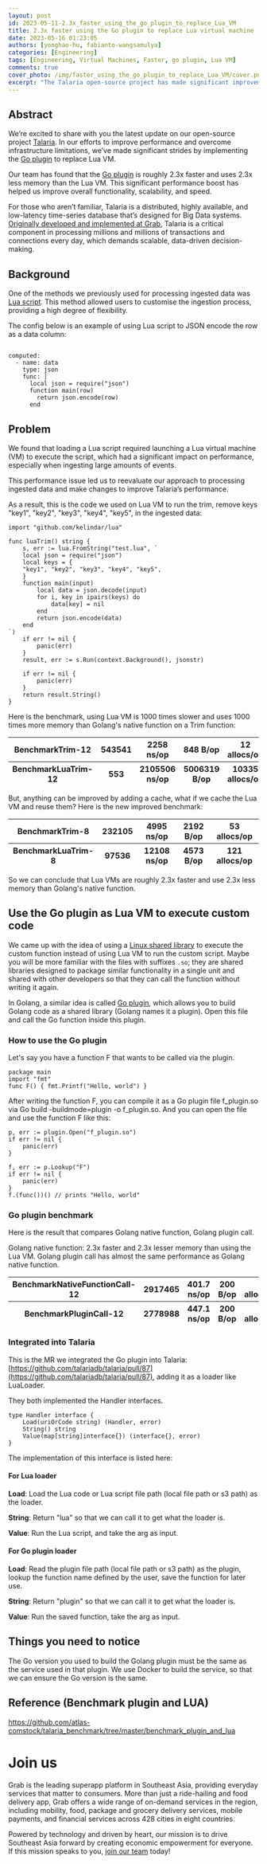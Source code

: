 ```yaml
---
layout: post
id: 2023-05-11-2.3x_faster_using_the_go_plugin_to_replace_Lua_VM
title: 2.3x faster using the Go plugin to replace Lua virtual machine
date: 2023-05-16 01:23:05
authors: [yonghao-hu, fabianto-wangsamulya]
categories: [Engineering]
tags: [Engineering, Virtual Machines, Faster, go plugin, Lua VM]
comments: true
cover_photo: /img/faster_using_the_go_plugin_to_replace_Lua_VM/cover.png
excerpt: "The Talaria open-source project has made significant improvements by replacing Lua VM with the Go plugin resulting in 2.3x faster performance and memory usage reduction. Talaria is a time-series database designed for Big Data systems used to process millions of transactions and connections daily at Grab, requiring scalable data-driven decision-making."
---
```


## Abstract
We’re excited to share with you the latest update on our open-source project [Talaria](https://github.com/kelindar/talaria). In our efforts to improve performance and overcome infrastructure limitations, we’ve made significant strides by implementing the [Go plugin](https://pkg.go.dev/plugin) to replace Lua VM.


Our team has found that the [Go plugin](https://pkg.go.dev/plugin) is roughly 2.3x faster and uses 2.3x less memory than the Lua VM. This significant performance boost has helped us improve overall functionality, scalability, and speed.


For those who aren’t familiar, Talaria is a distributed, highly available, and low-latency time-series database that’s designed for Big Data systems. [Originally developed and implemented at Grab](https://engineering.grab.com/big-data-real-time-presto-talariadb), Talaria is a critical component in processing millions and millions of transactions and connections every day, which demands scalable, data-driven decision-making.


## Background
One of the methods we previously used for processing ingested data was [Lua script](https://github.com/talariadb/talaria/blob/51560d23faed1c0d8174531142ef3314cfdc86b1/internal/scripting/script_test.go#L14). This method allowed users to customise the ingestion process, providing a high degree of flexibility.


The config below is an example of using Lua script to JSON encode the row as a data column:
~~~

computed:
  - name: data
    type: json
    func: |
      local json = require("json")
      function main(row)
        return json.encode(row)
      end     
~~~

## Problem
We found that loading a Lua script required launching a Lua virtual machine (VM) to execute the script, which had a significant impact on performance, especially when ingesting large amounts of events.


This performance issue led us to reevaluate our approach to processing ingested data and make changes to improve Talaria’s performance.


As a result, this is the code we used on Lua VM to run the trim, remove keys "key1", "key2", "key3", "key4", "key5", in the ingested data:

~~~
import "github.com/kelindar/lua"

func luaTrim() string {
    s, err := lua.FromString("test.lua", `
    local json = require("json")
    local keys = {
    "key1", "key2", "key3", "key4", "key5",
    }
    function main(input)
        local data = json.decode(input)
        for i, key in ipairs(keys) do
            data[key] = nil
        end
        return json.encode(data)
    end
`)
    if err != nil {
        panic(err)
    }
    result, err := s.Run(context.Background(), jsonstr)

    if err != nil {
        panic(err)
    }
    return result.String()
}
~~~

Here is the benchmark, using Lua VM is 1000 times slower and uses 1000 times more memory than Golang's native function on a Trim function:

<table class="table">
  <thead>
    <tr>
      <th>BenchmarkTrim-12  </th>
      <th>543541 </th>
      <th>2258 ns/op</th>
      <th>848 B/op</th>
      <th>12 allocs/op</th>
    </tr>
  </thead>
  <thead>
    <tr>
      <th>BenchmarkLuaTrim-12 </th>
      <th>553</th>
      <th>2105506 ns/op</th>
      <th>5006319 B/op</th>
      <th>10335 allocs/op</th>
    </tr>
  </thead>
</table>

But, anything can be improved by adding a cache, what if we cache the Lua VM and reuse them? Here is the new improved benchmark:

<table class="table">
  <thead>
    <tr>
      <th>BenchmarkTrim-8</th>
      <th>232105 </th>
      <th>4995 ns/op </th>
      <th>2192 B/op </th>
      <th>53 allocs/op</th>
    </tr>
  </thead>
  <thead>
    <tr>
      <th>BenchmarkLuaTrim-8</th>
      <th>97536</th>
      <th>12108 ns/op </th>
      <th>4573 B/op </th>
      <th>121 allocs/op</th>
    </tr>
  </thead>
</table>

So we can conclude that Lua VMs are roughly 2.3x faster and use 2.3x less memory than Golang's native function.

## Use the Go plugin as Lua VM to execute custom code
We came up with the idea of using a [Linux shared library](https://developer.ibm.com/tutorials/l-dynamic-libraries/) to execute the custom function instead of using Lua VM to run the custom script. Maybe you will be more familiar with the files with suffixes `.so`; they are shared libraries designed to package similar functionality in a single unit and shared with other developers so that they can call the function without writing it again.


In Golang, a similar idea is called [Go plugin](https://pkg.go.dev/plugin), which allows you to build Golang code as a shared library (Golang names it a plugin). Open this file and call the Go function inside this plugin.

### How to use the Go plugin
Let's say you have a function F that wants to be called via the plugin.

~~~
package main
import "fmt"
func F() { fmt.Printf("Hello, world") }
~~~

After writing the function F, you can compile it as a Go plugin file f_plugin.so via Go build -buildmode=plugin -o f_plugin.so. And you can open the file and use the function F like this:

~~~
p, err := plugin.Open("f_plugin.so")
if err != nil {
    panic(err)
}

f, err := p.Lookup("F")
if err != nil {
    panic(err)
}
f.(func())() // prints "Hello, world"

~~~

### Go plugin benchmark
Here is the result that compares Golang native function, Golang plugin call.

Golang native function: 2.3x faster and 2.3x lesser memory than using the Lua VM.
Golang plugin call has almost the same performance as Golang native function.

<table class="table">
  <thead>
    <tr>
      <th>BenchmarkNativeFunctionCall-12</th>
      <th>2917465 </th>
      <th>401.7 ns/op </th>
      <th>200 B/op</th>
      <th>6 allocs/op</th>
    </tr>
  </thead>
  <thead>
    <tr>
      <th>BenchmarkPluginCall-12</th>
      <th>2778988 </th>
      <th>447.1 ns/op  </th>
      <th>200 B/op </th>
      <th>6 allocs/op</th>
    </tr>
  </thead>
</table>


### Integrated into Talaria
This is the MR we integrated the Go plugin into Talaria: [https://github.com/talariadb/talaria/pull/87](https://github.com/talariadb/talaria/pull/87), adding it as a loader like LuaLoader.


They both implemented the Handler interfaces.

~~~
type Handler interface {
    Load(uriOrCode string) (Handler, error)
    String() string
    Value(map[string]interface{}) (interface{}, error)
}
~~~
The implementation of this interface is listed here:

#### For Lua loader

**Load**: Load the Lua code or Lua script file path (local file path or s3 path) as the loader.

**String**: Return "lua" so that we can call it to get what the loader is.

**Value**: Run the Lua script, and take the arg as input.

#### For Go plugin loader

**Load**: Read the plugin file path (local file path or s3 path) as the plugin, lookup the function name defined by the user, save the function for later use.

**String**: Return "plugin" so that we can call it to get what the loader is.

**Value**: Run the saved function, take the arg as input.

## Things you need to notice
The Go version you used to build the  Golang plugin must be the same as the service used in that plugin. We use Docker to build the service, so that we can ensure the Go version is the same.


## Reference (Benchmark plugin and LUA)
https://github.com/atlas-comstock/talaria_benchmark/tree/master/benchmark_plugin_and_lua

# Join us
Grab is the leading superapp platform in Southeast Asia, providing everyday services that matter to consumers. More than just a ride-hailing and food delivery app, Grab offers a wide range of on-demand services in the region, including mobility, food, package and grocery delivery services, mobile payments, and financial services across 428 cities in eight countries.
 
Powered by technology and driven by heart, our mission is to drive Southeast Asia forward by creating economic empowerment for everyone. If this mission speaks to you, [join our team](https://grab.careers/) today!


